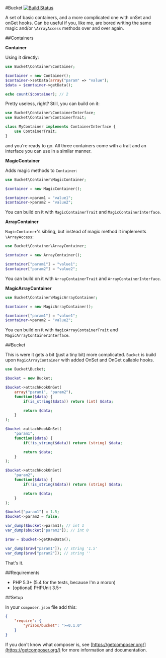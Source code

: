 #Bucket [![Build Status](https://travis-ci.org/yrizos/bucket.png?branch=master)](https://travis-ci.org/yrizos/bucket)

A set of basic containers, and a more complicated one with onSet and onGet hooks. Can be useful if you, like me, are bored writing the same magic and/or `\ArrayAccess` methods over and over again.

##Containers

**Container**

Using it directly:

```php
use Bucket\Container\Container;

$container = new Container();
$container->setData(array("param" => "value");
$data = $container->getData();

echo count($container); // 2
```

Pretty useless, right? Still, you can build on it:

```php
use Bucket\Container\ContainerInterface;
use Bucket\Container\ContainerTrait;

class MyContainer implements ContainerInterface {
    use ContainerTrait;
}
```

and you're ready to go. All three containers come with a trait and an interface you can use in a similar manner.

**MagicContainer**

Adds magic methods to `Container`:

```php
use Bucket\Container\MagicContainer;

$container = new MagicContainer();

$container->param1 = "value1";
$container->param2 = "value2";
```

You can build on it with `MagicContainerTrait` and `MagicContainerInterface`.

**ArrayContainer**

`MagicContainer`'s sibling, but instead of magic method it implements `\ArrayAccess`:

```php
use Bucket\Container\ArrayContainer;

$container = new ArrayContainer();

$container["param1"] = "value1";
$container["param2"] = "value2";
```

You can build on it with `ArrayContainerTrait` and `ArrayContainerInterface`.

**MagicArrayContainer**

```php
use Bucket\Container\MagicArrayContainer;

$container = new MagicArrayContainer();

$container["param1"] = "value1";
$container->param2 = "value2";
```

You can build on it with `MagicArrayContainerTrait` and `MagicArrayContainerInterface`.

##Bucket

This is were it gets a bit (just a tiny bit) more complicated. `Bucket` is build upon `MagicArrayContainer` with added OnSet and OnGet callable hooks.

```php
use Bucket\Bucket;

$bucket = new Bucket;

$bucket->attachHookOnGet(
    array("param1", "param2"),
    function($data) {
        if(is_string($data)) return (int) $data;

        return $data;
    }
);

$bucket->attachHookOnSet(
    "param1",
    function($data) {
        if(!is_string($data)) return (string) $data;

        return $data;
    }
);

$bucket->attachHookOnSet(
    "param2",
    function($data) {
        if(!is_string($data)) return (string) $data;

        return $data;
    }
);

$bucket["param1"] = 1.5;
$bucket->param2 = false;

var_dump($bucket->param1); // int 1
var_dump($bucket["param2"]); // int 0

$raw = $bucket->getRawData();

var_dump($raw["param1"]); // string '1.5'
var_dump($raw["param2"]); // string ''
```

That's it.

##Requirements
- PHP 5.3+ (5.4 for the tests, because I'm a moron)
- [optional] PHPUnit 3.5+

##Setup

In your `composer.json` file add this:

``` json
{
    "require": {
        "yrizos/bucket": ">=0.1.0"
    }
}
```

If you don't know what composer is, see [https://getcomposer.org/](https://getcomposer.org/) for more information and documentation.
